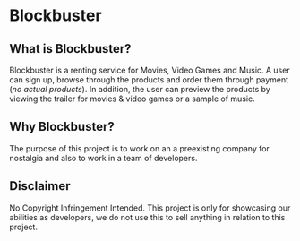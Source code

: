 # **Blockbuster**

## What is Blockbuster?
Blockbuster is a renting service for Movies, Video Games and Music. A user can sign up, browse through the products and order them through payment (*no actual products*). In addition, the user can preview the products by viewing the trailer for movies & video games or a sample of music.

## Why Blockbuster?
The purpose of this project is to work on an a preexisting company for nostalgia and also to work in a team of developers.

## Disclaimer
No Copyright Infringement Intended. This project is only for showcasing our abilities as developers, we do not use this to sell anything in relation to this project.

<!-- UNFINSHED -->
